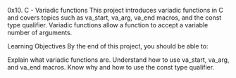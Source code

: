 0x10. C - Variadic functions
This project introduces variadic functions in C and covers topics such as va_start, va_arg, va_end macros, and the const type qualifier. Variadic functions allow a function to accept a variable number of arguments.

Learning Objectives
By the end of this project, you should be able to:

Explain what variadic functions are.
Understand how to use va_start, va_arg, and va_end macros.
Know why and how to use the const type qualifier.
